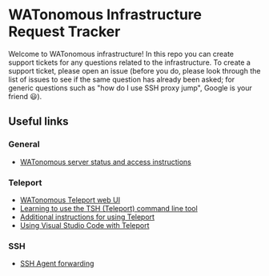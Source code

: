 
# WATonomous Infrastructure Request Tracker

Welcome to WATonomous infrastructure! In this repo you can create support
tickets for any questions related to the infrastructure. To create a support
ticket, please open an issue (before you do, please look through the list of
issues to see if the same question has already been asked; for generic
questions such as "how do I use SSH proxy jump", Google is your friend 😃).

## Useful links

### General

- [WATonomous server status and access instructions](https://status.watonomous.ca)

### Teleport

- [WATonomous Teleport web UI](https://watonomous.teleport.sh/)
- [Learning to use the TSH (Teleport) command line tool](https://goteleport.com/docs/server-access/guides/tsh/)
- [Additional instructions for using Teleport](https://hackmd.io/@watonomous/teleport)
- [Using Visual Studio Code with Teleport](https://goteleport.com/docs/server-access/guides/vscode/)

### SSH

- [SSH Agent forwarding](https://docs.github.com/en/developers/overview/using-ssh-agent-forwarding)

